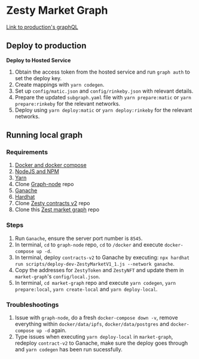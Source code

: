 # Zesty Market Graph

[Link to production's graphQL](https://thegraph.com/hosted-service/subgraph/zestymarket/zesty-market-graph-matic)

## Deploy to production
**Deploy to Hosted Service**
1. Obtain the access token from the hosted service and run `graph auth` to set the deploy key.
2. Create mappings with `yarn codegen`.
3. Set up `config/matic.json` and `config/rinkeby.json` with relevant details.
4. Prepare the updated `subgraph.yaml` file with `yarn prepare:matic` or `yarn prepare:rinkeby` for the relevant networks.
5. Deploy using `yarn deploy:matic` or `yarn deploy:rinkeby` for the relevant networks. 

## Running local graph

### Requirements
1. [Docker and docker compose](https://docs.docker.com/get-docker/)
2. [NodeJS and NPM](https://nodejs.org/en/download/)
3. [Yarn](https://classic.yarnpkg.com/lang/en/docs/install/#mac-stable)
4. Clone [Graph-node](https://github.com/graphprotocol/graph-node) repo
5. [Ganache](https://github.com/trufflesuite/ganache/releases)
6. [Hardhat](https://hardhat.org/getting-started/)
7. Clone [Zesty contracts v2](https://github.com/zestymarket/contracts-v2) repo
8. Clone this [Zest market graph](https://github.com/zestymarket/market-graph) repo

### Steps
1. Run `Ganache`, ensure the server port number is `8545`.
2. In terminal, `cd` to `graph-node` repo, `cd` to `/docker` and execute `docker-compose up -d`.
3. In terminal, deploy `contracts-v2` to Ganache by executing: `npx hardhat run scripts/deploy-dev-ZestyMarketV1_1.js --network ganache`.
4. Copy the addresses for `ZestyToken` and `ZestyNFT` and update them in `market-graph`'s `config/local.json`.
5. In terminal, `cd market-graph` repo and execute `yarn codegen`, `yarn prepare:local`, `yarn create-local` and `yarn deploy-local`.

### Troubleshootings
1. Issue with `graph-node`, do a fresh `docker-compose down -v`, remove everything within `docker/data/ipfs`, `docker/data/postgres` and `docker-compose up -d` again.
2. Type issues when executing `yarn deploy-local` in `market-graph`, redeploy `contract-v2` to Ganache, make sure the deploy goes through and `yarn codegen` has been run sucessfully.
